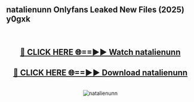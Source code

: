<h2>natalienunn Onlyfans Leaked New Files (2025) y0gxk</h2>
<br>
<div align="center">
<h2><a href="https://mediafiles.top/natalienunn&ref=git" rel="nofollow">🔴 CLICK HERE 🌐==►► Watch natalienunn</a></h2>
<h2><a href="https://mediafiles.top/natalienunn&ref=git" rel="nofollow">🔴 CLICK HERE 🌐==►► Download natalienunn</a></h2>
<br>
<a href="https://mediafiles.top/natalienunn&ref=git" rel="nofollow" data-target="animated-image.originalLink"><img src="https://i.ibb.co.com/xMMVF88/686577567.gif" alt="natalienunn" style="max-width: 100%; display: inline-block;" data-target="animated-image.originalImage"></a>
</div>
<br>
<br>